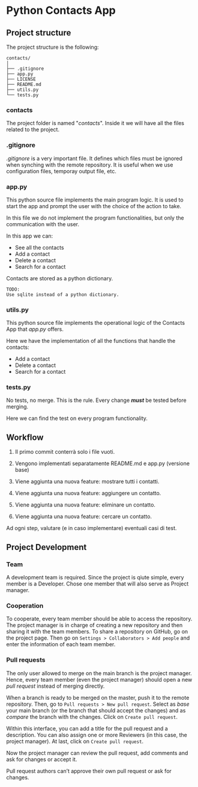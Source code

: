 # Python Contacts App

## Project structure

The project structure is the following:

```
contacts/
│
├── .gitignore
├── app.py
├── LICENSE
├── README.md
├── utils.py
└── tests.py
```

### contacts

The project folder is named "*contacts*". Inside it we will have all the files related to the project.

### .gitignore

*.gitignore* is a very important file. It defines which files must be ignored when synching with the remote repository. It is useful when we use configuration files, temporay output file, etc.

### app.py

This python source file implements the main program logic. It is used to start the app and prompt the user with the choice of the action to take.

In this file we do not implement the program functionalities, but only the communication with the user.

In this app we can:
- See all the contacts
- Add a contact
- Delete a contact
- Search for a contact

Contacts are stored as a python dictionary.

```
TODO:
Use sqlite instead of a python dictionary.
```

### utils.py

This python source file implements the operational logic of the Contacts App that *app.py* offers.

Here we have the implementation of all the functions that handle the contacts:
- Add a contact
- Delete a contact
- Search for a contact

### tests.py

No tests, no merge. This is the rule. Every change **_must_** be tested before merging.

Here we can find the test on every program functionality.

## Workflow

1. Il primo commit conterrà solo i file vuoti.

2. Vengono implementati separatamente README.md e app.py (versione base)

3. Viene aggiunta una nuova feature: mostrare tutti i contatti.

4. Viene aggiunta una nuova feature: aggiungere un contatto.

5. Viene aggiunta una nuova feature: eliminare un contatto.

6. Viene aggiunta una nuova feature: cercare un contatto.

Ad ogni step, valutare (e in caso implementare) eventuali casi di test.

## Project Development

### Team

A development team is required. Since the project is qiute simple, every member is a Developer. Chose one member that will also serve as Project manager. 

### Cooperation

To cooperate, every team member should be able to access the repository. The project manager is in charge of creating a new repository and then sharing it with the team members. To share a repository on GitHub, go on the project page. Then go on `Settings > Collaborators > Add people` and enter the information of each team member.

### Pull requests

The only user allowed to merge on the main branch is the project manager. Hence, every team member (even the project manager) should open a new *pull request* instead of merging directly.

When a branch is ready to be merged on the master, push it to the remote repository. Then, go to `Pull requests > New pull request`. Select as *base* your main branch (or the branch that should accept the changes) and as *compare* the branch with the changes. Click on `Create pull request`. 

Within this interface, you can add a title for the pull request and a description. You can also assign one or more Reviewers (in this case, the project manager). At last, click on `Create pull request`.

Now the project manager can review the pull request, add comments and ask for changes or accept it.

Pull request authors can’t approve their own pull request or ask for changes.
